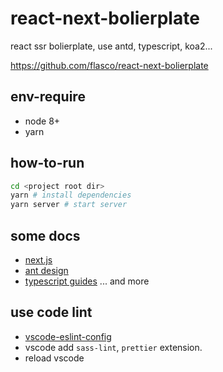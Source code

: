 # react-next-bolierplate

react ssr bolierplate, use antd, typescript, koa2...

https://github.com/flasco/react-next-bolierplate

## env-require

- node 8+
- yarn

## how-to-run

```bash
cd <project root dir>
yarn # install dependencies
yarn server # start server
```

## some docs

- [next.js](https://github.com/zeit/next.js)
- [ant design](https://ant.design/)
- [typescript guides](http://www.typescriptlang.org/)
  ... and more

## use code lint <only VSCode>
- [vscode-eslint-config](https://www.pandaomeng.com/2019/05-06-vscode-eslint-typscript/)
- vscode add `sass-lint`, `prettier` extension.
- reload vscode